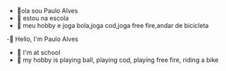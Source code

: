 - 👋ola sou Paulo Alves
- 👀 estou na escola 
- 🌱 meu hobby e joga bola,joga cod,joga free fire,andar de bicicleta

-👋 Hello, I'm Paulo Alves
- 👀 I'm at school
- 🌱 my hobby is playing ball, playing cod, playing free fire, riding a bike
